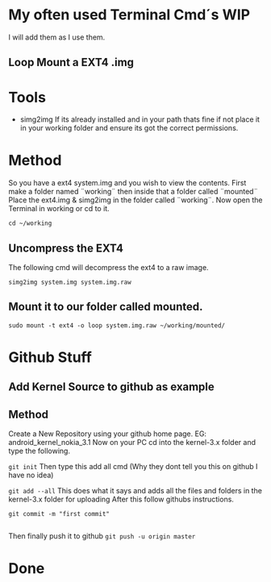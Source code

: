 # My often used Terminal Cmd´s WIP
I will add them as I use them.

## Loop Mount a EXT4 .img
# Tools
* simg2img
If its already installed and in your path thats fine if not
place it in your working folder and ensure its got the correct
permissions.
# Method
So you have a ext4 system.img and you wish to view the contents.
First make a folder named ¨working¨ then inside that a folder called ¨mounted¨
Place the ext4.img & simg2img in the folder called ¨working¨.
Now open the Terminal in working or cd to it.

```cd ~/working```

## Uncompress the EXT4

The following cmd will decompress the ext4 to a raw image.

```simg2img system.img system.img.raw```

## Mount it to our folder called mounted.

```sudo mount -t ext4 -o loop system.img.raw ~/working/mounted/```

# Github Stuff
## Add Kernel Source to github as example
## Method
Create a New Repository using your github home page.
EG: android_kernel_nokia_3.1
Now on your PC cd into the kernel-3.x folder and type the following.

```git init```
Then type this add all cmd (Why they dont tell you this on github I have no idea)

```git add --all```
This does what it says and adds all the files and folders in the kernel-3.x folder for uploading
After this follow githubs instructions.

```git commit -m "first commit"```

```git remote add origin git@github.com:bigrammy/android_kernel_nokia_3.1.git
```
Then finally push it to github
```git push -u origin master```

# Done

  



  






